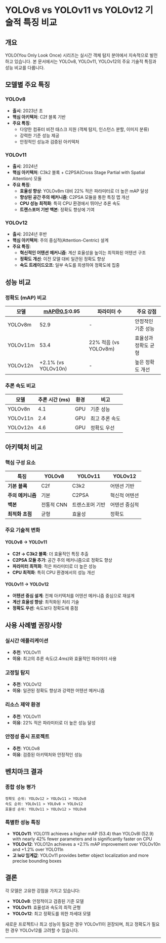 # YOLOv8 vs YOLOv11 vs YOLOv12 기술적 특징 비교

## 개요

YOLO(You Only Look Once) 시리즈는 실시간 객체 탐지 분야에서 지속적으로 발전하고 있습니다. 본 문서에서는 YOLOv8, YOLOv11, YOLOv12의 주요 기술적 특징과 성능 비교를 다룹니다.

## 모델별 주요 특징

### YOLOv8
- **출시**: 2023년 초
- **핵심 아키텍처**: C2f 블록 기반
- **주요 특징**:
  - 다양한 컴퓨터 비전 태스크 지원 (객체 탐지, 인스턴스 분할, 이미지 분류)
  - 강력한 기준 성능 제공
  - 안정적인 성능과 검증된 아키텍처

### YOLOv11
- **출시**: 2024년
- **핵심 아키텍처**: C3k2 블록 + C2PSA(Cross Stage Partial with Spatial Attention) 모듈
- **주요 특징**:
  - **효율성 향상**: YOLOv8m 대비 22% 적은 파라미터로 더 높은 mAP 달성
  - **향상된 공간 주의 메커니즘**: C2PSA 모듈을 통한 특징 맵 개선
  - **CPU 성능 최적화**: 특히 CPU 환경에서 뛰어난 추론 속도
  - **트랜스포머 기반 백본**: 정확도 향상에 기여

### YOLOv12
- **출시**: 2024년 후반
- **핵심 아키텍처**: 주의 중심적(Attention-Centric) 설계
- **주요 특징**:
  - **혁신적인 어텐션 메커니즘**: 계산 효율성을 높이는 최적화된 어텐션 구조
  - **정확도 개선**: 이전 모델 대비 일관된 정확도 향상
  - **속도 트레이드오프**: 일부 속도를 희생하여 정확도에 집중

## 성능 비교

### 정확도 (mAP) 비교

| 모델 | mAP@0.5:0.95 | 파라미터 수 | 주요 강점 |
|------|-------------|------------|-----------|
| YOLOv8m | 52.9 | - | 안정적인 기준 성능 |
| YOLOv11m | 53.4 | 22% 적음 (vs YOLOv8m) | 효율성과 정확도 균형 |
| YOLOv12n | +2.1% (vs YOLOv10n) | - | 높은 정확도 개선 |

### 추론 속도 비교

| 모델 | 추론 시간 (ms) | 환경 | 비고 |
|------|---------------|------|------|
| YOLOv8n | 4.1 | GPU | 기준 성능 |
| YOLOv11n | 2.4 | GPU | 최고 추론 속도 |
| YOLOv12n | 4.6 | GPU | 정확도 우선 |

## 아키텍처 비교

### 핵심 구성 요소

| 특징 | YOLOv8 | YOLOv11 | YOLOv12 |
|------|---------|----------|----------|
| **기본 블록** | C2f | C3k2 | 어텐션 기반 |
| **주의 메커니즘** | 기본 | C2PSA | 혁신적 어텐션 |
| **백본** | 전통적 CNN | 트랜스포머 기반 | 어텐션 중심적 |
| **최적화 초점** | 균형 | 효율성 | 정확도 |

### 주요 기술적 변화

#### YOLOv8 → YOLOv11
- **C2f → C3k2 블록**: 더 효율적인 특징 추출
- **C2PSA 모듈 추가**: 공간 주의 메커니즘으로 정확도 향상
- **파라미터 최적화**: 적은 파라미터로 더 높은 성능
- **CPU 최적화**: 특히 CPU 환경에서의 성능 개선

#### YOLOv11 → YOLOv12
- **어텐션 중심 설계**: 전체 아키텍처를 어텐션 메커니즘 중심으로 재설계
- **계산 효율성 향상**: 최적화된 처리 기술
- **정확도 우선**: 속도보다 정확도에 중점

## 사용 사례별 권장사항

### 실시간 애플리케이션
- **추천**: YOLOv11
- **이유**: 최고의 추론 속도(2.4ms)와 효율적인 파라미터 사용

### 고정밀 탐지
- **추천**: YOLOv12
- **이유**: 일관된 정확도 향상과 강력한 어텐션 메커니즘

### 리소스 제약 환경
- **추천**: YOLOv11
- **이유**: 22% 적은 파라미터로 더 높은 성능 달성

### 안정성 중시 프로젝트
- **추천**: YOLOv8
- **이유**: 검증된 아키텍처와 안정적인 성능

## 벤치마크 결과

### 종합 성능 평가

```
정확도 순위: YOLOv12 > YOLOv11 > YOLOv8
속도 순위: YOLOv11 > YOLOv8 > YOLOv12
효율성 순위: YOLOv11 > YOLOv12 > YOLOv8
```

### 특별한 성능 특징

- **YOLOv11**: YOLO11l achieves a higher mAP (53.4) than YOLOv8l (52.9) with nearly 42% fewer parameters and is significantly faster on CPU
- **YOLOv12**: YOLO12n achieves a +2.1% mAP improvement over YOLOv10n and +1.2% over YOLO11n
- **고 IoU 임계값**: YOLOv11 provides better object localization and more precise bounding boxes

## 결론

각 모델은 고유한 강점을 가지고 있습니다:

- **YOLOv8**: 안정적이고 검증된 기준 모델
- **YOLOv11**: 효율성과 속도의 최적 균형
- **YOLOv12**: 최고 정확도를 위한 차세대 모델

새로운 프로젝트나 최고 성능이 필요한 경우 YOLOv11이 권장되며, 최고 정확도가 필요한 경우 YOLOv12를 고려할 수 있습니다.

---

